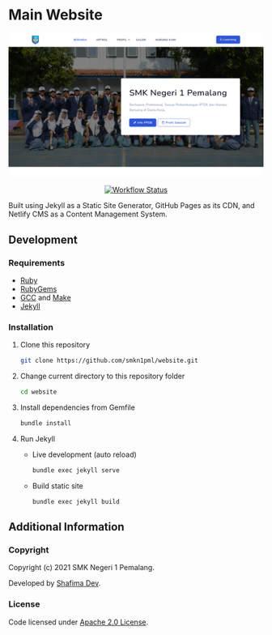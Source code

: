 # Main Website

![Website Screenshot](assets/images/screenshot.png)

<p align="center">
    <a href="https://github.com/smkn1pml/website/actions/workflows/publish.yml">
        <img alt="Workflow Status" src="https://github.com/smkn1pml/website/actions/workflows/publish.yml/badge.svg">
    </a>
</p>

Built using Jekyll as a Static Site Generator, GitHub Pages as its CDN, and Netlify CMS as a Content Management System.

## Development

### Requirements

- [Ruby](https://www.ruby-lang.org/en/downloads/)
- [RubyGems](https://rubygems.org/pages/download/)
- [GCC](https://gcc.gnu.org/install/) and [Make](https://www.gnu.org/software/make/)
- [Jekyll](https://jekyllrb.com/docs/installation/)

### Installation

1. Clone this repository
   ```bash
   git clone https://github.com/smkn1pml/website.git
   ```
   
2. Change current directory to this repository folder
   ```bash
   cd website
   ```
   
3. Install dependencies from Gemfile
   ```bash
   bundle install
   ```
   
4. Run Jekyll
   
   - Live development (auto reload)
        ```bash
        bundle exec jekyll serve
        ```
        
   - Build static site
       ```bash
       bundle exec jekyll build
       ```

## Additional Information

### Copyright

Copyright (c) 2021 SMK Negeri 1 Pemalang.

Developed by [Shafima Dev](https://github.com/sProDev).

### License

Code licensed under [Apache 2.0 License](LICENSE).
